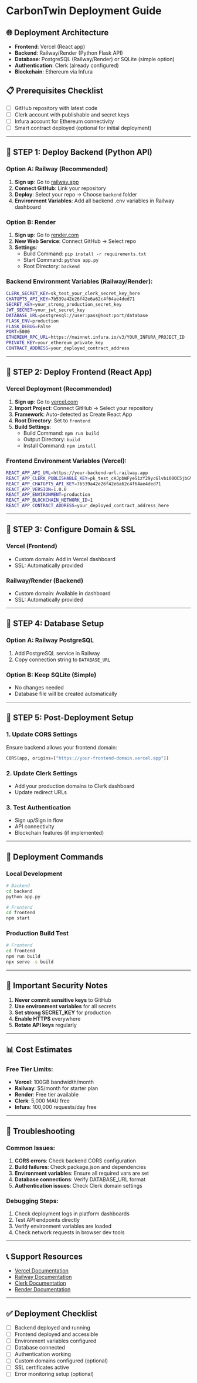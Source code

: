 # CarbonTwin Deployment Guide

## 🌐 Deployment Architecture

- **Frontend**: Vercel (React app)
- **Backend**: Railway/Render (Python Flask API)
- **Database**: PostgreSQL (Railway/Render) or SQLite (simple option)
- **Authentication**: Clerk (already configured)
- **Blockchain**: Ethereum via Infura

## 📋 Prerequisites Checklist

- [ ] GitHub repository with latest code
- [ ] Clerk account with publishable and secret keys
- [ ] Infura account for Ethereum connectivity
- [ ] Smart contract deployed (optional for initial deployment)

---

## 🎯 **STEP 1: Deploy Backend (Python API)**

### Option A: Railway (Recommended)

1. **Sign up**: Go to [railway.app](https://railway.app)
2. **Connect GitHub**: Link your repository
3. **Deploy**: Select your repo → Choose `backend` folder
4. **Environment Variables**: Add all backend .env variables in Railway dashboard

### Option B: Render

1. **Sign up**: Go to [render.com](https://render.com)
2. **New Web Service**: Connect GitHub → Select repo
3. **Settings**:
   - Build Command: `pip install -r requirements.txt`
   - Start Command: `python app.py`
   - Root Directory: `backend`

### Backend Environment Variables (Railway/Render):

```bash
CLERK_SECRET_KEY=sk_test_your_clerk_secret_key_here
CHATGPT5_API_KEY=7b539a42e26f42e6a62c4f64ae4ded71
SECRET_KEY=your_strong_production_secret_key
JWT_SECRET=your_jwt_secret_key
DATABASE_URL=postgresql://user:pass@host:port/database
FLASK_ENV=production
FLASK_DEBUG=False
PORT=5000
ETHEREUM_RPC_URL=https://mainnet.infura.io/v3/YOUR_INFURA_PROJECT_ID
PRIVATE_KEY=your_ethereum_private_key
CONTRACT_ADDRESS=your_deployed_contract_address
```

---

## 🎯 **STEP 2: Deploy Frontend (React App)**

### Vercel Deployment (Recommended)

1. **Sign up**: Go to [vercel.com](https://vercel.com)
2. **Import Project**: Connect GitHub → Select your repository
3. **Framework**: Auto-detected as Create React App
4. **Root Directory**: Set to `frontend`
5. **Build Settings**:
   - Build Command: `npm run build`
   - Output Directory: `build`
   - Install Command: `npm install`

### Frontend Environment Variables (Vercel):

```bash
REACT_APP_API_URL=https://your-backend-url.railway.app
REACT_APP_CLERK_PUBLISHABLE_KEY=pk_test_cHJpbWFyeS1zY29ycGlvbi00OC5jbGVyay5hY2NvdW50cy5kZXYk
REACT_APP_CHATGPT5_API_KEY=7b539a42e26f42e6a62c4f64ae4ded71
REACT_APP_VERSION=1.0.0
REACT_APP_ENVIRONMENT=production
REACT_APP_BLOCKCHAIN_NETWORK_ID=1
REACT_APP_CONTRACT_ADDRESS=your_deployed_contract_address_here
```

---

## 🎯 **STEP 3: Configure Domain & SSL**

### Vercel (Frontend)

- Custom domain: Add in Vercel dashboard
- SSL: Automatically provided

### Railway/Render (Backend)

- Custom domain: Available in dashboard
- SSL: Automatically provided

---

## 🎯 **STEP 4: Database Setup**

### Option A: Railway PostgreSQL

1. Add PostgreSQL service in Railway
2. Copy connection string to `DATABASE_URL`

### Option B: Keep SQLite (Simple)

- No changes needed
- Database file will be created automatically

---

## 🎯 **STEP 5: Post-Deployment Setup**

### 1. Update CORS Settings

Ensure backend allows your frontend domain:

```python
CORS(app, origins=["https://your-frontend-domain.vercel.app"])
```

### 2. Update Clerk Settings

- Add your production domains to Clerk dashboard
- Update redirect URLs

### 3. Test Authentication

- Sign up/Sign in flow
- API connectivity
- Blockchain features (if implemented)

---

## 🔧 **Deployment Commands**

### Local Development

```bash
# Backend
cd backend
python app.py

# Frontend
cd frontend
npm start
```

### Production Build Test

```bash
# Frontend
cd frontend
npm run build
npx serve -s build
```

---

## 🚨 **Important Security Notes**

1. **Never commit sensitive keys** to GitHub
2. **Use environment variables** for all secrets
3. **Set strong SECRET_KEY** for production
4. **Enable HTTPS** everywhere
5. **Rotate API keys** regularly

---

## 📊 **Cost Estimates**

### Free Tier Limits:

- **Vercel**: 100GB bandwidth/month
- **Railway**: $5/month for starter plan
- **Render**: Free tier available
- **Clerk**: 5,000 MAU free
- **Infura**: 100,000 requests/day free

---

## 🐛 **Troubleshooting**

### Common Issues:

1. **CORS errors**: Check backend CORS configuration
2. **Build failures**: Check package.json and dependencies
3. **Environment variables**: Ensure all required vars are set
4. **Database connections**: Verify DATABASE_URL format
5. **Authentication issues**: Check Clerk domain settings

### Debugging Steps:

1. Check deployment logs in platform dashboards
2. Test API endpoints directly
3. Verify environment variables are loaded
4. Check network requests in browser dev tools

---

## 📞 **Support Resources**

- [Vercel Documentation](https://vercel.com/docs)
- [Railway Documentation](https://docs.railway.app)
- [Clerk Documentation](https://clerk.com/docs)
- [Render Documentation](https://render.com/docs)

---

## ✅ **Deployment Checklist**

- [ ] Backend deployed and running
- [ ] Frontend deployed and accessible
- [ ] Environment variables configured
- [ ] Database connected
- [ ] Authentication working
- [ ] Custom domains configured (optional)
- [ ] SSL certificates active
- [ ] Error monitoring setup (optional)
